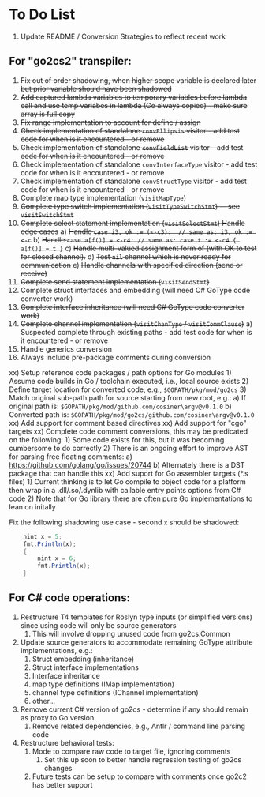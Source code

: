 # To Do List

01) Update README / Conversion Strategies to reflect recent work

## For "go2cs2" transpiler:

01) ~~Fix out of order shadowing, when higher scope variable is declared later but prior variable should have been shadowed~~
02) ~~Add captured lambda variables to temporary variables before lambda call and use temp variabes in lambda (Go always copied) - make sure array is full copy~~
03) ~~Fix range implementation to account for define / assign~~
04) ~~Check implementation of standalone `convEllipsis` visitor - add test code for when is it encountered - or remove~~
05) ~~Check implementation of standalone `convFieldList` visitor - add test code for when is it encountered - or remove~~
06) Check implementation of standalone `convInterfaceType` visitor - add test code for when is it encountered - or remove
07) Check implementation of standalone `convStructType` visitor - add test code for when is it encountered - or remove
08) Complete map type implementation (`visitMapType`)
09) ~~Complete type switch implementation (`visitTypeSwitchStmt`) -- see `visitSwitchStmt`~~
10) ~~Complete select statement implementation (`visitSelectStmt`) Handle edge cases~~
  a) ~~Handle `case i3, ok := (<-c3):  // same as: i3, ok := <-c`~~
  b) ~~Handle `case a[f()] = <-c4: // same as: case t := <-c4 { a[f()] = t }`~~
  c) ~~Handle multi-valued assignment form of (with OK to test for closed channel).~~
  d) ~~Test `nil` channel which is never ready for communication~~
  e) ~~Handle channels with specified direction (send or receive)~~
11) ~~Complete send statement implementation (`visitSendStmt`)~~
12) Complete struct interfaces and embedding (will need C# GoType code converter work)
13) ~~Complete interface inheritance (will need C# GoType code converter work)~~
14) ~~Complete channel implementation (`visitChanType` / `visitCommClause`)~~
  a) Suspected complete through existing paths - add test code for when is it encountered - or remove
15) Handle generics conversion
16) Always include pre-package comments during conversion

xx) Setup reference code packages / path options for Go modules
    1) Assume code builds in Go / toolchain executed, i.e., local source exists
    2) Define target location for converted code, e.g., `$GOPATH/pkg/mod/go2cs`
    3) Match original sub-path path for source starting from new root, e.g.:
       a) If original path is: `$GOPATH/pkg/mod/github.com/cosiner\argv@v0.1.0`
       b) Converted path is: `$GOPATH/pkg/mod/go2cs/github.com/cosiner\argv@v0.1.0`
xx) Add support for comment based directives
xx) Add support for "cgo" targets
xx) Complete code comment conversions, this may be predicated on the following:
    1) Some code exists for this, but it was becoming cumbersome to do correctly
    2) There is an ongoing effort to improve AST for parsing free floating comments:
       a) https://github.com/golang/go/issues/20744 
       b) Alternately there is a DST package that can handle this
xx) Add suport for Go assembler targets (*.s files)
    1) Current thinking is to let Go compile to object code for a platform then
       wrap in a .dll/.so/.dynlib with callable entry points options from C# code
    2) Note that for Go library there are often pure Go implementations to lean on initally

Fix the following shadowing use case - second `x` should be shadowed:
```cs
    nint x = 5;
    fmt.Println(x);
    {
        nint x = 6;
        fmt.Println(x);
    }
```

## For C# code operations:

01) Restructure T4 templates for Roslyn type inputs (or simplified versions) since using code will only be source generators
    1) This will involve dropping unused code from go2cs.Common
02) Update source generators to accommodate remaining GoType attribute implementations, e.g.:
    1) Struct embedding (inheritance)
    2) Struct interface implementations
    3) Interface inheritance
    4) map type definitions (IMap implementation)
    5) channel type definitions (IChannel implementation)
    6) other...
03) Remove current C# version of go2cs - determine if any should remain as proxy to Go version
    1) Remove related dependencies, e.g., Antlr / command line parsing code
04) Restructure behavioral tests:
    1) Mode to compare raw code to target file, ignoring comments
       1) Set this up soon to better handle regression testing of go2cs changes
    2) Future tests can be setup to compare with comments once go2c2 has better support